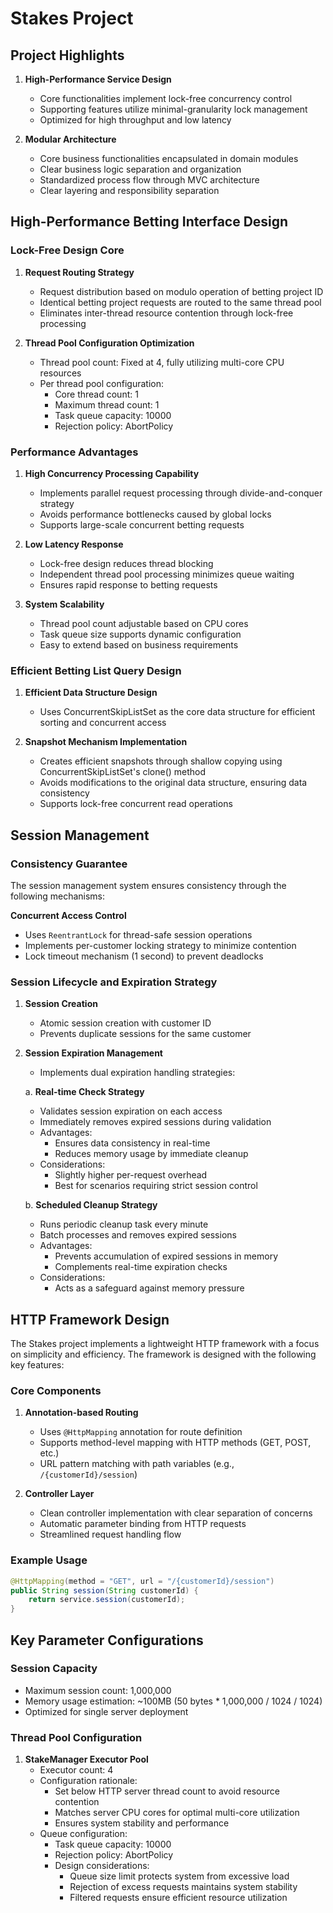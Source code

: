 # Stakes Project

## Project Highlights

1. **High-Performance Service Design**
   - Core functionalities implement lock-free concurrency control
   - Supporting features utilize minimal-granularity lock management
   - Optimized for high throughput and low latency

2. **Modular Architecture**
   - Core business functionalities encapsulated in domain modules
   - Clear business logic separation and organization
   - Standardized process flow through MVC architecture
   - Clear layering and responsibility separation

## High-Performance Betting Interface Design

### Lock-Free Design Core

1. **Request Routing Strategy**
   - Request distribution based on modulo operation of betting project ID
   - Identical betting project requests are routed to the same thread pool
   - Eliminates inter-thread resource contention through lock-free processing

2. **Thread Pool Configuration Optimization**
   - Thread pool count: Fixed at 4, fully utilizing multi-core CPU resources
   - Per thread pool configuration:
     - Core thread count: 1
     - Maximum thread count: 1
     - Task queue capacity: 10000
     - Rejection policy: AbortPolicy

### Performance Advantages

1. **High Concurrency Processing Capability**
   - Implements parallel request processing through divide-and-conquer strategy
   - Avoids performance bottlenecks caused by global locks
   - Supports large-scale concurrent betting requests

2. **Low Latency Response**
   - Lock-free design reduces thread blocking
   - Independent thread pool processing minimizes queue waiting
   - Ensures rapid response to betting requests

3. **System Scalability**
   - Thread pool count adjustable based on CPU cores
   - Task queue size supports dynamic configuration
   - Easy to extend based on business requirements

### Efficient Betting List Query Design

1. **Efficient Data Structure Design**
   - Uses ConcurrentSkipListSet as the core data structure for efficient sorting and concurrent access

2. **Snapshot Mechanism Implementation**
   - Creates efficient snapshots through shallow copying using ConcurrentSkipListSet's clone() method
   - Avoids modifications to the original data structure, ensuring data consistency
   - Supports lock-free concurrent read operations

## Session Management

### Consistency Guarantee

The session management system ensures consistency through the following mechanisms:

**Concurrent Access Control**
   - Uses `ReentrantLock` for thread-safe session operations
   - Implements per-customer locking strategy to minimize contention
   - Lock timeout mechanism (1 second) to prevent deadlocks


### Session Lifecycle and Expiration Strategy

1. **Session Creation**
   - Atomic session creation with customer ID
   - Prevents duplicate sessions for the same customer

2. **Session Expiration Management**
   - Implements dual expiration handling strategies:

   a. **Real-time Check Strategy**
      - Validates session expiration on each access
      - Immediately removes expired sessions during validation
      - Advantages:
        * Ensures data consistency in real-time
        * Reduces memory usage by immediate cleanup
      - Considerations:
        * Slightly higher per-request overhead
        * Best for scenarios requiring strict session control

   b. **Scheduled Cleanup Strategy**
      - Runs periodic cleanup task every minute
      - Batch processes and removes expired sessions
      - Advantages:
        * Prevents accumulation of expired sessions in memory
        * Complements real-time expiration checks
      - Considerations:
        * Acts as a safeguard against memory pressure



## HTTP Framework Design

The Stakes project implements a lightweight HTTP framework with a focus on simplicity and efficiency. The framework is designed with the following key features:

### Core Components

1. **Annotation-based Routing**
   - Uses `@HttpMapping` annotation for route definition
   - Supports method-level mapping with HTTP methods (GET, POST, etc.)
   - URL pattern matching with path variables (e.g., `/{customerId}/session`)

2. **Controller Layer**
   - Clean controller implementation with clear separation of concerns
   - Automatic parameter binding from HTTP requests
   - Streamlined request handling flow

### Example Usage

```java
@HttpMapping(method = "GET", url = "/{customerId}/session")
public String session(String customerId) {
    return service.session(customerId);
}
```

## Key Parameter Configurations

### Session Capacity
- Maximum session count: 1,000,000
- Memory usage estimation: ~100MB (50 bytes * 1,000,000 / 1024 / 1024)
- Optimized for single server deployment

### Thread Pool Configuration

1. **StakeManager Executor Pool**
   - Executor count: 4
   - Configuration rationale:
     - Set below HTTP server thread count to avoid resource contention
     - Matches server CPU cores for optimal multi-core utilization
     - Ensures system stability and performance
   - Queue configuration:
     - Task queue capacity: 10000
     - Rejection policy: AbortPolicy
     - Design considerations:
       * Queue size limit protects system from excessive load
       * Rejection of excess requests maintains system stability
       * Filtered requests ensure efficient resource utilization







